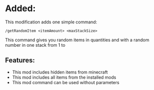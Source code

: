 # Added:
This modification adds one simple command:

```
/getRandomItem <itemAmount> <maxStackSize>
```

This command gives you random items in <itemAmount> quantities and with a random number in one stack from 1 to <maxItemStack>

## Features:
- This mod includes hidden items from minecraft
- This mod includes all items from the installed mods
- This mod command can be used without parameters 
